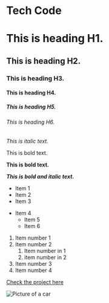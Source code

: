 # Tech Code

# This is heading H1.

## This is heading H2.

### This is heading H3.

#### This is heading H4.

##### This is heading H5.

###### This is heading H6.

*This is italic text.*

This is bold text.

**This is bold text.**

***This is bold and italic text.***

- Item 1
- Item 2
- Item 3

+ Item 4
    + Item 5
    + Item 6

1. Item number 1
2. Item number 2
    1. Item number in 1
    2. item number in 2
3. Item number 3
4. Item number 4

[Check the project here](https://github.com/sanjakraljica/tech-code?tab=readme-ov-file)

![Picture of a car](https://img.freepik.com/free-photo/modern-sports-car-speeds-through-dark-curve-generative-ai_188544-9136.jpg?size=626&ext=jpg&ga=GA1.1.1141335507.1719532800&semt=sph)